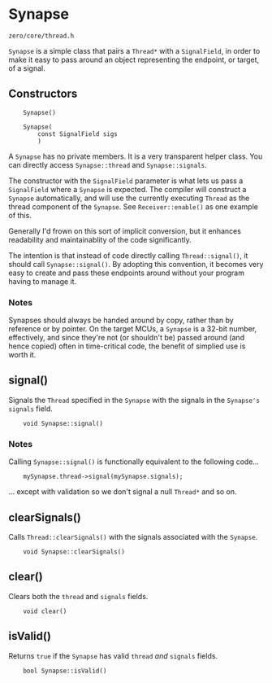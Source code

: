 # Synapse
```zero/core/thread.h```

```Synapse``` is a simple class that pairs a ```Thread*``` with a ```SignalField```, in order to make it easy to pass around an object representing the endpoint, or target, of a signal.

## Constructors
```
    Synapse()

    Synapse(
        const SignalField sigs
        )
```
A ```Synapse``` has no private members. It is a very transparent helper class. You can directly access ```Synapse::thread``` and ```Synapse::signals```.

The constructor with the ```SignalField``` parameter is what lets us pass a ```SignalField``` where a ```Synapse``` is expected. The compiler will construct a ```Synapse``` automatically, and will use the currently executing ```Thread``` as the thread component of the ```Synapse```. See ```Receiver::enable()``` as one example of this.

Generally I'd frown on this sort of implicit conversion, but it enhances readability and maintainablity of the code significantly.

The intention is that instead of code directly calling ```Thread::signal()```, it should call ```Synapse::signal()```. By adopting this convention, it becomes very easy to create and pass these endpoints around without your program having to manage it.

### Notes
Synapses should always be handed around by copy, rather than by reference or by pointer. On the target MCUs, a ```Synapse``` is a 32-bit number, effectively, and since they're not (or shouldn't be) passed around (and hence copied) often in time-critical code, the benefit of simplied use is worth it.

## signal()
Signals the ```Thread``` specified in the ```Synapse``` with the signals in the ```Synapse's``` ```signals``` field.
```
    void Synapse::signal()
```

### Notes
Calling ```Synapse::signal()``` is functionally equivalent to the following code...
```
    mySynapse.thread->signal(mySynapse.signals);
```
... except with validation so we don't signal a null ```Thread*``` and so on.

## clearSignals()
Calls ```Thread::clearSignals()``` with the signals associated with the ```Synapse```.
```
    void Synapse::clearSignals()
```

## clear()
Clears both the ```thread``` and ```signals``` fields.
```
    void clear()
```

## isValid()
Returns ```true``` if the ```Synapse``` has valid ```thread``` *and* ```signals``` fields.
```
    bool Synapse::isValid()
```
